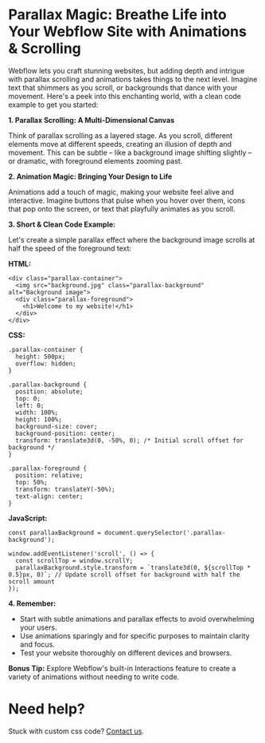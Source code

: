 # Parallax Magic: Breathe Life into Your Webflow Site with Animations & Scrolling

Webflow lets you craft stunning websites, but adding depth and intrigue with parallax scrolling and animations takes things to the next level. Imagine text that shimmers as you scroll, or backgrounds that dance with your movement. Here's a peek into this enchanting world, with a clean code example to get you started:

**1. Parallax Scrolling: A Multi-Dimensional Canvas**

Think of parallax scrolling as a layered stage. As you scroll, different elements move at different speeds, creating an illusion of depth and movement. This can be subtle – like a background image shifting slightly – or dramatic, with foreground elements zooming past.

**2. Animation Magic: Bringing Your Design to Life**

Animations add a touch of magic, making your website feel alive and interactive. Imagine buttons that pulse when you hover over them, icons that pop onto the screen, or text that playfully animates as you scroll.

**3. Short & Clean Code Example:**

Let's create a simple parallax effect where the background image scrolls at half the speed of the foreground text:

**HTML:**
```
<div class="parallax-container">
  <img src="background.jpg" class="parallax-background" alt="Background image">
  <div class="parallax-foreground">
    <h1>Welcome to my website!</h1>
  </div>
</div>

```

**CSS:**
```
.parallax-container {
  height: 500px;
  overflow: hidden;
}

.parallax-background {
  position: absolute;
  top: 0;
  left: 0;
  width: 100%;
  height: 100%;
  background-size: cover;
  background-position: center;
  transform: translate3d(0, -50%, 0); /* Initial scroll offset for background */
}

.parallax-foreground {
  position: relative;
  top: 50%;
  transform: translateY(-50%);
  text-align: center;
}
```

**JavaScript:**

```
const parallaxBackground = document.querySelector('.parallax-background');

window.addEventListener('scroll', () => {
  const scrollTop = window.scrollY;
  parallaxBackground.style.transform = `translate3d(0, ${scrollTop * 0.5}px, 0)`; // Update scroll offset for background with half the scroll amount
});
```

**4. Remember:**

  - Start with subtle animations and parallax effects to avoid overwhelming your users.
  - Use animations sparingly and for specific purposes to maintain clarity and focus.
  - Test your website thoroughly on different devices and browsers.

**Bonus Tip:** Explore Webflow's built-in Interactions feature to create a variety of animations without needing to write code.



# Need help?
Stuck with custom css code? [Contact us](https://epyc.in/).
